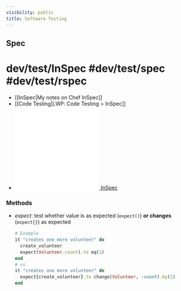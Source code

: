 ```yaml
---
visibility: public
title: Software Testing
---
```

## Spec

# dev/test/InSpec #dev/test/spec #dev/test/rspec

- [[InSpec|My notes on Chef InSpec]]
- [[Code Testing|LWP: Code Testing > InSpec]]
- [![|20](github.png) InSpec](https://github.com/inspec/inspec)

### Methods

- _expect_: test whether value is as expected (`expect()`) __or changes__ (`expect{}`) as expected

  ```ruby
  # Example
  it "creates one more volunteer" do
    create_volunteer
    expect(Volunteer.count).to eq(1)
  end
  # vs
  it "creates one more volunteer" do
    expect{create_volunteer}.to change(Volunteer, :count).by(1)
  end
  ```
